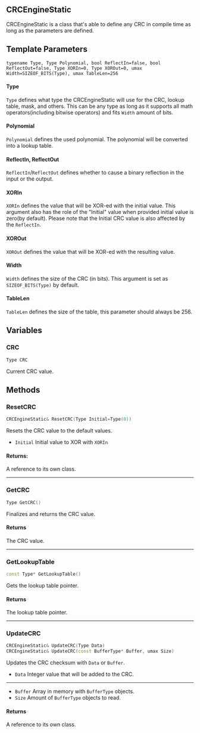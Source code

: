 
## CRCEngineStatic
CRCEngineStatic is a class that's able to define any CRC in compile time as long as the parameters are defined.


## Template Parameters

`typename Type, Type Polynomial, bool ReflectIn=false, bool ReflectOut=false, Type XORIn=0, Type XOROut=0, umax Width=SIZEOF_BITS(Type), umax TableLen=256`

####  Type

`Type` defines what type the CRCEngineStatic will use for the CRC, lookup table, mask, and others. This can be any type as long as it supports all math operators(including bitwise operators) and fits `Width` amount of bits.

#### Polynomial
`Polynomial` defines the used polynomial. The polynomial will be converted into a lookup table.

#### ReflectIn, ReflectOut
`ReflectIn`/`ReflectOut` defines whether to cause a binary reflection in the input or the output.

####  XORIn
`XORIn` defines the value that will be XOR-ed with the initial value. This argument also has the role of the "Initial" value when provided initial value is zero(by default).
Please note that the Initial CRC value is also affected by the `ReflectIn`.

#### XOROut
`XOROut` defines the value that will be XOR-ed with the resulting value.

#### Width
`Width` defines the size of the CRC (in bits). This argument is set as `SIZEOF_BITS(Type)` by default.

#### TableLen
`TableLen` defines the size of the table, this parameter should always be 256.

## Variables

### CRC
```c++
Type CRC
```
Current CRC value.


## Methods

### ResetCRC
```c++
CRCEngineStatic& ResetCRC(Type Initial=Type(0))
```
Resets the CRC value to the default values.<br>
 - `Initial` Initial value to XOR with `XORIn`<br>
#### Returns:
A reference to its own class.

---

### GetCRC
```c++
Type GetCRC()
```
Finalizes and returns the CRC value.
#### Returns
The CRC value.

---

### GetLookupTable
```c++
const Type* GetLookupTable()
```
Gets the lookup table pointer.
#### Returns
The lookup table pointer.

---

### UpdateCRC
```c++
CRCEngineStatic& UpdateCRC(Type Data)
CRCEngineStatic& UpdateCRC(const BufferType* Buffer, umax Size)
```
Updates the CRC checksum with `Data` or `Buffer`.<br>
 - `Data` Integer value that will be added to the CRC.<br>
 ---
 - `Buffer` Array in memory with `BufferType` objects.<br>
 - `Size` Amount of `BufferType` objects to read.<br>
#### Returns
A reference to its own class.

